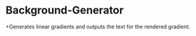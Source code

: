 # Background-Generator

+Generates linear gradients and outputs the text for the rendered gradient. 
